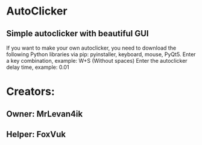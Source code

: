 # AutoClicker
## Simple autoclicker with beautiful GUI

If you want to make your own autoclicker, you need to download the following Python libraries via pip: pyinstaller, keyboard, mouse, PyQt5.
Enter a key combination, example: W+S (Without spaces)
Enter the autoclicker delay time, example: 0.01

# Creators:

## Owner: MrLevan4ik
## Helper: FoxVuk